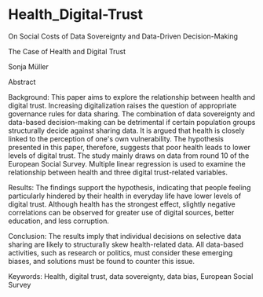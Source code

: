 # Health_Digital-Trust

On Social Costs of Data Sovereignty and Data-Driven Decision-Making

The Case of Health and Digital Trust

Sonja Müller

Abstract

Background: This paper aims to explore the relationship between health and digital trust. Increasing digitalization raises the question of appropriate governance rules for data sharing. The combination of data sovereignty and data-based decision-making can be detrimental if certain population groups structurally decide against sharing data. It is argued that health is closely linked to the perception of one's own vulnerability. The hypothesis presented in this paper, therefore, suggests that poor health leads to lower levels of digital trust. The study mainly draws on data from round 10 of the European Social Survey. Multiple linear regression is used to examine the relationship between health and three digital trust-related variables.

Results: The findings support the hypothesis, indicating that people feeling particularly hindered by their health in everyday life have lower levels of digital trust. Although health has the strongest effect, slightly negative correlations can be observed for greater use of digital sources, better education, and less corruption.

Conclusion: The results imply that individual decisions on selective data sharing are likely to structurally skew health-related data. All data-based activities, such as research or politics, must consider these emerging biases, and solutions must be found to counter this issue.

Keywords: Health, digital trust, data sovereignty, data bias, European Social Survey
